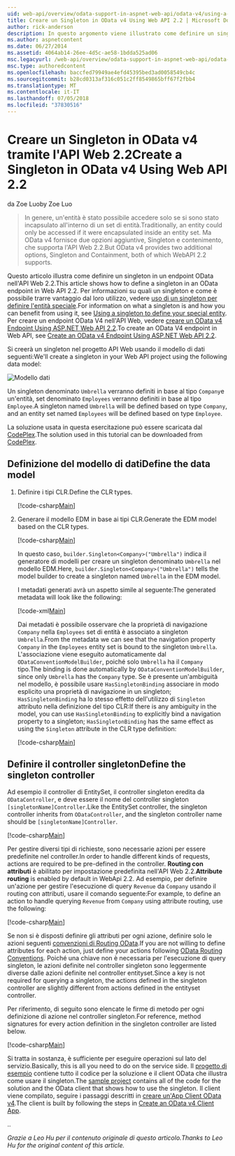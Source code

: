 ```yaml
---
uid: web-api/overview/odata-support-in-aspnet-web-api/odata-v4/using-a-singleton-in-an-odata-endpoint-in-web-api-22
title: Creare un Singleton in OData v4 Using Web API 2.2 | Microsoft Docs
author: rick-anderson
description: In questo argomento viene illustrato come definire un singleton in un endpoint OData nell'API Web 2.2.
ms.author: aspnetcontent
ms.date: 06/27/2014
ms.assetid: 4064ab14-26ee-4d5c-ae58-1bdda525ad06
msc.legacyurl: /web-api/overview/odata-support-in-aspnet-web-api/odata-v4/using-a-singleton-in-an-odata-endpoint-in-web-api-22
msc.type: authoredcontent
ms.openlocfilehash: baccfed79949ae4efd45395bed3ad0058549cb4c
ms.sourcegitcommit: b28cd0313af316c051c2ff8549865bff67f2fbb4
ms.translationtype: MT
ms.contentlocale: it-IT
ms.lasthandoff: 07/05/2018
ms.locfileid: "37830516"
---
```

<a name="create-a-singleton-in-odata-v4-using-web-api-22"></a><span data-ttu-id="5991c-103">Creare un Singleton in OData v4 tramite l'API Web 2.2</span><span class="sxs-lookup"><span data-stu-id="5991c-103">Create a Singleton in OData v4 Using Web API 2.2</span></span>
====================
<span data-ttu-id="5991c-104">da Zoe Luo</span><span class="sxs-lookup"><span data-stu-id="5991c-104">by Zoe Luo</span></span>

> <span data-ttu-id="5991c-105">In genere, un'entità è stato possibile accedere solo se si sono stato incapsulato all'interno di un set di entità.</span><span class="sxs-lookup"><span data-stu-id="5991c-105">Traditionally, an entity could only be accessed if it were encapsulated inside an entity set.</span></span> <span data-ttu-id="5991c-106">Ma OData v4 fornisce due opzioni aggiuntive, Singleton e contenimento, che supporta l'API Web 2.2.</span><span class="sxs-lookup"><span data-stu-id="5991c-106">But OData v4 provides two additional options, Singleton and Containment, both of which WebAPI 2.2 supports.</span></span>


<span data-ttu-id="5991c-107">Questo articolo illustra come definire un singleton in un endpoint OData nell'API Web 2.2.</span><span class="sxs-lookup"><span data-stu-id="5991c-107">This article shows how to define a singleton in an OData endpoint in Web API 2.2.</span></span> <span data-ttu-id="5991c-108">Per informazioni su quali un singleton e come è possibile trarre vantaggio dal loro utilizzo, vedere [uso di un singleton per definire l'entità speciale](https://blogs.msdn.com/b/odatateam/archive/2014/03/05/use-singleton-to-define-your-special-entity.aspx).</span><span class="sxs-lookup"><span data-stu-id="5991c-108">For information on what a singleton is and how you can benefit from using it, see [Using a singleton to define your special entity](https://blogs.msdn.com/b/odatateam/archive/2014/03/05/use-singleton-to-define-your-special-entity.aspx).</span></span> <span data-ttu-id="5991c-109">Per creare un endpoint OData V4 nell'API Web, vedere [creare un OData v4 Endpoint Using ASP.NET Web API 2.2](create-an-odata-v4-endpoint.md).</span><span class="sxs-lookup"><span data-stu-id="5991c-109">To create an OData V4 endpoint in Web API, see [Create an OData v4 Endpoint Using ASP.NET Web API 2.2](create-an-odata-v4-endpoint.md).</span></span> 

<span data-ttu-id="5991c-110">Si creerà un singleton nel progetto API Web usando il modello di dati seguenti:</span><span class="sxs-lookup"><span data-stu-id="5991c-110">We'll create a singleton in your Web API project using the following data model:</span></span>

![Modello dati](using-a-singleton-in-an-odata-endpoint-in-web-api-22/_static/image1.png)

<span data-ttu-id="5991c-112">Un singleton denominato `Umbrella` verranno definiti in base al tipo `Company`e un'entità, set denominato `Employees` verranno definiti in base al tipo `Employee`.</span><span class="sxs-lookup"><span data-stu-id="5991c-112">A singleton named `Umbrella` will be defined based on type `Company`, and an entity set named `Employees` will be defined based on type `Employee`.</span></span>

<span data-ttu-id="5991c-113">La soluzione usata in questa esercitazione può essere scaricata dal [CodePlex](http://aspnet.codeplex.com/sourcecontrol/latest#Samples/WebApi/OData/v4/ODataSingletonSample/).</span><span class="sxs-lookup"><span data-stu-id="5991c-113">The solution used in this tutorial can be downloaded from [CodePlex](http://aspnet.codeplex.com/sourcecontrol/latest#Samples/WebApi/OData/v4/ODataSingletonSample/).</span></span>

## <a name="define-the-data-model"></a><span data-ttu-id="5991c-114">Definizione del modello di dati</span><span class="sxs-lookup"><span data-stu-id="5991c-114">Define the data model</span></span>

1. <span data-ttu-id="5991c-115">Definire i tipi CLR.</span><span class="sxs-lookup"><span data-stu-id="5991c-115">Define the CLR types.</span></span>

    [!code-csharp[Main](using-a-singleton-in-an-odata-endpoint-in-web-api-22/samples/sample1.cs)]
2. <span data-ttu-id="5991c-116">Generare il modello EDM in base ai tipi CLR.</span><span class="sxs-lookup"><span data-stu-id="5991c-116">Generate the EDM model based on the CLR types.</span></span>

    [!code-csharp[Main](using-a-singleton-in-an-odata-endpoint-in-web-api-22/samples/sample2.cs)]

    <span data-ttu-id="5991c-117">In questo caso, `builder.Singleton<Company>("Umbrella")` indica il generatore di modelli per creare un singleton denominato `Umbrella` nel modello EDM.</span><span class="sxs-lookup"><span data-stu-id="5991c-117">Here, `builder.Singleton<Company>("Umbrella")` tells the model builder to create a singleton named `Umbrella` in the EDM model.</span></span>

    <span data-ttu-id="5991c-118">I metadati generati avrà un aspetto simile al seguente:</span><span class="sxs-lookup"><span data-stu-id="5991c-118">The generated metadata will look like the following:</span></span>

    [!code-xml[Main](using-a-singleton-in-an-odata-endpoint-in-web-api-22/samples/sample3.xml)]

    <span data-ttu-id="5991c-119">Dai metadati è possibile osservare che la proprietà di navigazione `Company` nella `Employees` set di entità è associato a singleton `Umbrella`.</span><span class="sxs-lookup"><span data-stu-id="5991c-119">From the metadata we can see that the navigation property `Company` in the `Employees` entity set is bound to the singleton `Umbrella`.</span></span> <span data-ttu-id="5991c-120">L'associazione viene eseguito automaticamente dal `ODataConventionModelBuilder`, poiché solo `Umbrella` ha il `Company` tipo.</span><span class="sxs-lookup"><span data-stu-id="5991c-120">The binding is done automatically by `ODataConventionModelBuilder`, since only `Umbrella` has the `Company` type.</span></span> <span data-ttu-id="5991c-121">Se è presente un'ambiguità nel modello, è possibile usare `HasSingletonBinding` associare in modo esplicito una proprietà di navigazione in un singleton; `HasSingletonBinding` ha lo stesso effetto dell'utilizzo di `Singleton` attributo nella definizione del tipo CLR:</span><span class="sxs-lookup"><span data-stu-id="5991c-121">If there is any ambiguity in the model, you can use `HasSingletonBinding` to explicitly bind a navigation property to a singleton; `HasSingletonBinding` has the same effect as using the `Singleton` attribute in the CLR type definition:</span></span>

    [!code-csharp[Main](using-a-singleton-in-an-odata-endpoint-in-web-api-22/samples/sample4.cs)]

## <a name="define-the-singleton-controller"></a><span data-ttu-id="5991c-122">Definire il controller singleton</span><span class="sxs-lookup"><span data-stu-id="5991c-122">Define the singleton controller</span></span>

<span data-ttu-id="5991c-123">Ad esempio il controller di EntitySet, il controller singleton eredita da `ODataController`, e deve essere il nome del controller singleton `[singletonName]Controller`.</span><span class="sxs-lookup"><span data-stu-id="5991c-123">Like the EntitySet controller, the singleton controller inherits from `ODataController`, and the singleton controller name should be `[singletonName]Controller`.</span></span>

[!code-csharp[Main](using-a-singleton-in-an-odata-endpoint-in-web-api-22/samples/sample5.cs)]

<span data-ttu-id="5991c-124">Per gestire diversi tipi di richieste, sono necessarie azioni per essere predefinite nel controller.</span><span class="sxs-lookup"><span data-stu-id="5991c-124">In order to handle different kinds of requests, actions are required to be pre-defined in the controller.</span></span> <span data-ttu-id="5991c-125">**Routing con attributi** è abilitato per impostazione predefinita nell'API Web 2.2.</span><span class="sxs-lookup"><span data-stu-id="5991c-125">**Attribute routing** is enabled by default in WebApi 2.2.</span></span> <span data-ttu-id="5991c-126">Ad esempio, per definire un'azione per gestire l'esecuzione di query `Revenue` da `Company` usando il routing con attributi, usare il comando seguente:</span><span class="sxs-lookup"><span data-stu-id="5991c-126">For example, to define an action to handle querying `Revenue` from `Company` using attribute routing, use the following:</span></span>

[!code-csharp[Main](using-a-singleton-in-an-odata-endpoint-in-web-api-22/samples/sample6.cs)]

<span data-ttu-id="5991c-127">Se non si è disposti definire gli attributi per ogni azione, definire solo le azioni seguenti [convenzioni di Routing OData](../odata-routing-conventions.md).</span><span class="sxs-lookup"><span data-stu-id="5991c-127">If you are not willing to define attributes for each action, just define your actions following [OData Routing Conventions](../odata-routing-conventions.md).</span></span> <span data-ttu-id="5991c-128">Poiché una chiave non è necessaria per l'esecuzione di query singleton, le azioni definite nel controller singleton sono leggermente diverse dalle azioni definite nel controller entityset.</span><span class="sxs-lookup"><span data-stu-id="5991c-128">Since a key is not required for querying a singleton, the actions defined in the singleton controller are slightly different from actions defined in the entityset controller.</span></span>

<span data-ttu-id="5991c-129">Per riferimento, di seguito sono elencate le firme di metodo per ogni definizione di azione nel controller singleton.</span><span class="sxs-lookup"><span data-stu-id="5991c-129">For reference, method signatures for every action definition in the singleton controller are listed below.</span></span>

[!code-csharp[Main](using-a-singleton-in-an-odata-endpoint-in-web-api-22/samples/sample7.cs)]

<span data-ttu-id="5991c-130">Si tratta in sostanza, è sufficiente per eseguire operazioni sul lato del servizio.</span><span class="sxs-lookup"><span data-stu-id="5991c-130">Basically, this is all you need to do on the service side.</span></span> <span data-ttu-id="5991c-131">Il [progetto di esempio](http://aspnet.codeplex.com/sourcecontrol/latest#Samples/WebApi/OData/v4/ODataSingletonSample/) contiene tutto il codice per la soluzione e il client OData che illustra come usare il singleton.</span><span class="sxs-lookup"><span data-stu-id="5991c-131">The [sample project](http://aspnet.codeplex.com/sourcecontrol/latest#Samples/WebApi/OData/v4/ODataSingletonSample/) contains all of the code for the solution and the OData client that shows how to use the singleton.</span></span> <span data-ttu-id="5991c-132">Il client viene compilato, seguire i passaggi descritti in [creare un'App Client OData v4](create-an-odata-v4-client-app.md).</span><span class="sxs-lookup"><span data-stu-id="5991c-132">The client is built by following the steps in [Create an OData v4 Client App](create-an-odata-v4-client-app.md).</span></span>

<span data-ttu-id="5991c-133">.</span><span class="sxs-lookup"><span data-stu-id="5991c-133">.</span></span> 

<span data-ttu-id="5991c-134">*Grazie a Leo Hu per il contenuto originale di questo articolo.*</span><span class="sxs-lookup"><span data-stu-id="5991c-134">*Thanks to Leo Hu for the original content of this article.*</span></span>
